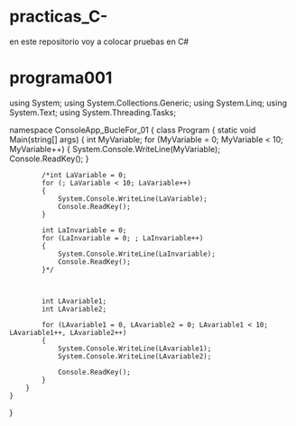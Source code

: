 # practicas_C-
en este repositorio voy a colocar pruebas en C#



# programa001


using System;
using System.Collections.Generic;
using System.Linq;
using System.Text;
using System.Threading.Tasks;

namespace ConsoleApp_BucleFor_01
{
    class Program
    {
        static void Main(string[] args)
        {
            int MyVariable;
            for (MyVariable = 0; MyVariable < 10; MyVariable++)
            {
                System.Console.WriteLine(MyVariable);
                Console.ReadKey();
            }

            /*int LaVariable = 0;
            for (; LaVariable < 10; LaVariable++)
            {
                System.Console.WriteLine(LaVariable);
                Console.ReadKey();
            }

            int LaInvariable = 0;
            for (LaInvariable = 0; ; LaInvariable++)
            {
                System.Console.WriteLine(LaInvariable);
                Console.ReadKey();
            }*/



            int LAvariable1;
            int LAvariable2;

            for (LAvariable1 = 0, LAvariable2 = 0; LAvariable1 < 10; LAvariable1++, LAvariable2++)
            {
                System.Console.WriteLine(LAvariable1);
                System.Console.WriteLine(LAvariable2);

                Console.ReadKey();
            }
        }
    }
}
